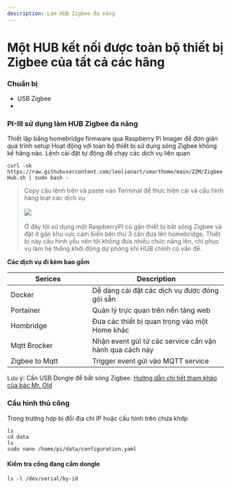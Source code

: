 ```yaml
---
description: Làm HUB Zigbee đa năng
---
```


# Một HUB kết nối được toàn bộ thiết bị Zigbee của tất cả các hãng

### Chuẩn bị

* USB Zigbee
*

### PI-III sử dụng làm HUB Zigbee đa năng

Thiết lập bằng homebridge firmware qua Raspberry Pi Imager để đơn giản quá trình setup Hoạt động với toàn bộ thiết bị sử dụng sóng Zigbee không kể hãng nào. Lệnh cài đặt tự động để chạy các dịch vụ liên quan

`curl -sk https://raw.githubusercontent.com/leolionart/smarthome/main/Z2M/ZigbeeHub.sh | sudo bash -`

> Copy cậu lệnh trên và paste vào Terminal để thực hiện cài và cấu hình hàng loạt các dịch vụ\
> \
> ![](https://egg.d.pr/i/IBIEzi.jpg)\
> \
> Ở đây tôi sử dụng một RaspberryPI cũ gắn thiết bị bắt sóng Zigbee và đặt ở gần khu vực cảm biến bên thứ 3 cần đưa lên homebridge. Thiết bị này cấu hình yếu nên tôi không đưa nhiều chức năng lên, chỉ phục vụ làm hệ thống khởi động dự phòng khi HUB chính có vấn đề.

**Các dịch vụ đi kèm bao gồm**

<table><thead><tr><th width="174">Serices</th><th>Description</th></tr></thead><tbody><tr><td>Docker</td><td>Dễ dàng cài đặt các dịch vụ được đóng gói sẵn</td></tr><tr><td>Portainer</td><td>Quản lý trực quan trên nền tảng web</td></tr><tr><td>Hombridge</td><td>Đưa các thiết bị quan trọng vào một Home khác</td></tr><tr><td>Mqtt Brocker</td><td>Nhận event gửi từ các service cần vận hành qua cách này</td></tr><tr><td>Zigbee to Mqtt</td><td>Trigger event gửi vào MQTT service</td></tr></tbody></table>

Lưu ý: Cần USB Dongle để bắt sóng Zigbee. [Hướng dẫn chi tiết tham khảo của bác Mr. Old](https://youtu.be/eTe0UU9oxPE?si=Pccp5agdG\_qfdiX8)

### Cấu hình thủ công

Trong trường hợp bị đổi địa chỉ IP hoặc cấu hình trên chưa khớp

```
ls
cd data
ls
sudo nano /home/pi/data/configuration.yaml
```

#### Kiểm tra cổng đang cắm dongle

`ls -l /dev/serial/by-id`
